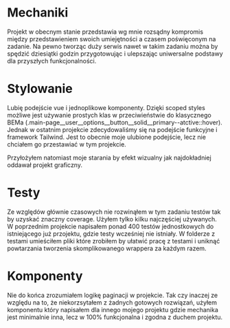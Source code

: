 # Mechaniki

Projekt w obecnym stanie przedstawia wg mnie rozsądny kompromis między przedstawieniem swoich umiejętności a czasem poświęconym na zadanie. Na pewno tworząc duży serwis nawet w takim zadaniu można by spędzić dziesiątki godzin przygotowując i ulepszając uniwersalne podstawy dla przyszłych funkcjonalności.

# Stylowanie

Lubię podejście vue i jednoplikowe komponenty. Dzięki scoped styles możliwe jest używanie prostych klas w przeciwieństwie do klasycznego BEMa (.main-page__user__options__button__solid__primary--atctive::hover). Jednak w ostatnim projekcie zdecydowaliśmy się na podejście funkcyjne i framework Tailwind. Jest to obecnie moje ulubione podejście, lecz nie chciałem go przestawiać w tym projekcie.

Przyłożyłem natomiast moje starania by efekt wizualny jak najdokładniej oddawał projekt graficzny. 

# Testy

Ze względów głównie czasowych nie rozwinąłem w tym zadaniu testów tak by uzyskać znaczny coverage. Użyłem tylko kilku najczęściej używanych. W poprzednim projekcie napisałem ponad 400 testów jednostkowych do istniejącego już przojektu, gdzie testy wcześniej nie istniały. W folderze z testami umieściłem pliki które zrobiłem by ułatwić pracę z testami i uniknąć powtarzania  tworzenia skomplikowanego wrappera za każdym razem. 

# Komponenty

Nie do końca zrozumiałem logikę paginacji w projekcie. Tak czy inaczej ze względu na to, że niekorzsytałem z żadnych gotowych rozwiązań, użyłem komponentu który napisałem dla innego mojego projektu gdzie mechanika jest minimalnie inna, lecz w 100% funkcjonalna i zgodna z duchem projektu.
